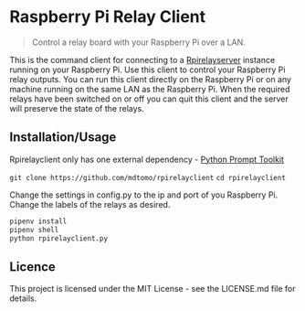 # Raspberry Pi Relay Client
> Control a relay board with your Raspberry Pi over a LAN.

This is the command client for connecting to a [Rpirelayserver](https://github.com/mdtomo/rpirelayserver) instance running on your Raspberry Pi. Use this client to control your Raspberry Pi relay outputs. You can run this client directly on the Raspberry Pi or on any machine running on the same LAN as the Raspberry Pi. When the required relays have been switched on or off you can quit this client and the server will preserve the state of the relays.

## Installation/Usage
Rpirelayclient only has one external dependency - [Python Prompt Toolkit](https://github.com/prompt-toolkit/python-prompt-toolkit)

`git clone https://github.com/mdtomo/rpirelayclient`
`cd rpirelayclient`

Change the settings in config.py to the ip and port of you Raspberry Pi. Change the labels of the relays as desired.

```sh
pipenv install
pipenv shell
python rpirelayclient.py
```

## Licence
This project is licensed under the MIT License - see the LICENSE.md file for details.
